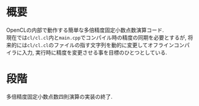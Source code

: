 # 概要
OpenCLの内部で動作する簡単な多倍精度固定小数点数演算コード.  
現在では`cl/cl.cl`内と`main.cpp`でコンパイル時の精度の同期を必要とするが, 将来的には`cl/cl.cl`のファイルの指す文字列を動的に変更してオフラインコンパイラに入力, 実行時に精度を変更させる事を目標のひとつとしている.

# 段階
多倍精度固定小数点数四則演算の実装の終了.

